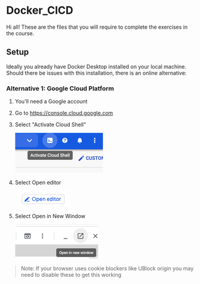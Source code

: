 # Docker_CICD

Hi all!  These are the files that you will require to complete the exercises in the course.

## Setup

Ideally you already have Docker Desktop installed on your local machine.  Should there be 
issues with this installation, there is an online alternative:

### Alternative 1: Google Cloud Platform

1. You'll need a Google account

2. Go to https://console.cloud.google.com

3. Select "Activate Cloud Shell"

   ![image-20210428212555874](images/README/image-20210428212555874.png)

4. Select Open editor

   ![image-20210428212731166](images/README/image-20210428212731166.png)

5. Select Open in New Window

   ![image-20210428212837270](images/README/image-20210428212837270.png)

> Note: If your browser uses cookie blockers like UBlock origin you may need to disable these to get this working

